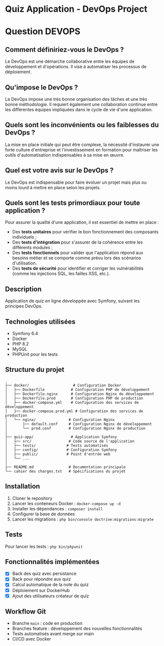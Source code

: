 # Quiz Application - DevOps Project

# Question DEVOPS

## Comment définiriez-vous le DevOps ?
Le DevOps est une démarche collaborative entre les équipes de développement et d'opérations. 
Il vise à automatiser les processus de déploiement.

## Qu'impose le DevOps ?
Le DevOps impose une très bonne organisation des tâches et une très bonne méthodologie.
Il requiert également une collaboration continue entre les différentes équipes impliquées dans le cycle de vie d'une application.

## Quels sont les inconvénients ou les faiblesses du DevOps ?
La mise en place initiale qui peut être complexe, la nécessité d'instaurer une forte culture d'entreprise et l'investissement en formation pour maîtriser les outils d'automatisation indispensables à sa mise en œuvre.

## Quel est votre avis sur le DevOps ?
Le DevOps est indispensable pour faire évoluer un projet mais plus ou moins lourd à mettre en place selon les projets.

## Quels sont les tests primordiaux pour toute application ?
Pour assurer la qualité d'une application, il est essentiel de mettre en place :
- Des **tests unitaires** pour vérifier le bon fonctionnement des composants individuels ;
- Des **tests d'intégration** pour s'assurer de la cohérence entre les différents modules ;
- Des **tests fonctionnels** pour valider que l'application répond aux besoins métier et se comporte comme prévu lors des scénarios d'utilisation.
- Des **tests de sécurité** pour identifier et corriger les vulnérabilités (comme les injections SQL, les failles XSS, etc.).

## Description
Application de quiz en ligne développée avec Symfony, suivant les principes DevOps.

## Technologies utilisées
- Symfony 6.4
- Docker
- PHP 8.2
- MySQL
- PHPUnit pour les tests

## Structure du projet
```
.
├── docker/                    # Configuration Docker
│   ├── Dockerfile            # Configuration PHP de développement
│   ├── Dockerfile.nginx      # Configuration Nginx de développement
│   ├── Dockerfile.prod       # Configuration PHP de production
│   ├── docker-compose.yml    # Configuration des services de développement
│   ├── docker-compose.prod.yml # Configuration des services de production
│   └── nginx/               # Configuration Nginx
│       ├── default.conf     # Configuration Nginx de développement
│       └── prod.conf        # Configuration Nginx de production
│
├── quiz-app/                 # Application Symfony
│   ├── src/                 # Code source de l'application
│   ├── tests/              # Tests automatisés
│   ├── config/             # Configuration Symfony
│   ├── public/             # Point d'entrée web
│   └── ...
│
├── README.md                # Documentation principale
└── cahier des charges.txt   # Spécifications du projet
```

## Installation
1. Cloner le repository
2. Lancer les conteneurs Docker : `docker-compose up -d`
3. Installer les dépendances : `composer install`
4. Configurer la base de données
5. Lancer les migrations : `php bin/console doctrine:migrations:migrate`

## Tests
Pour lancer les tests : `php bin/phpunit`

## Fonctionnalités implémentées
- [x] Back des quiz avec persistance
- [x] Back pour répondre aux quiz
- [x] Calcul automatique de la note du quiz
- [x] Déploiement sur DockerHub
- [x] Ajout des utilisateurs créateur de quiz

## Workflow Git
- Branche `main` : code en production
- Branches feature : développement des nouvelles fonctionnalités
- Tests automatisés avant merge sur main
- CI/CD avec Docker